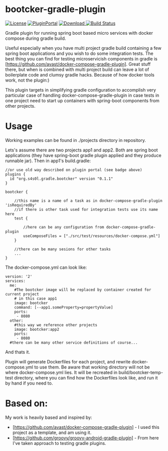 # bootcker-gradle-plugin

[![License](https://img.shields.io/badge/License-Apache_2.0-7D287B.svg)](https://raw.githubusercontent.com/s4s0l/bootcker-gradle-plugin/master/LICENSE)
[![PluginPortal](https://img.shields.io/badge/PluginPortal-latest-blue.svg)](https://plugins.gradle.org/plugin/org.s4s0l.gradle.bootcker)
[![Download](https://api.bintray.com/packages/sasol-oss/maven/bootcker-gradle-plugin/images/download.svg) ](https://bintray.com/sasol-oss/maven/bootcker-gradle-plugin/_latestVersion)
[![Build Status](https://travis-ci.org/s4s0l/bootcker-gradle-plugin.svg?branch=master)](https://travis-ci.org/s4s0l/bootcker-gradle-plugin)

Gradle plugin for running spring boot based micro services with docker compose during gradle build.

Useful especially when you have multi project gradle build containing a few spring boot applications and you wish to do some integration tests.
The best thing you can find for testing microservicish components in gradle is [https://github.com/avast/docker-compose-gradle-plugin].
Great stuff there, but when is combined with multi project build can leave a lot of boilerplate code and clumsy 
 gradle hacks. Because of how docker tools work, not the plugin:) 
 
 This plugin targets in simplifying gradle configuration to accomplish very particular case of handling 
  docker-compose-gradle-plugin in case tests in one project need to start up containers with spring-boot components from other projects.
  
# Usage  

Working examples can be found in ./projects directory in repository.

Lets's assume there are two projects app1 and app2. Both are spring boot applications 
(they have spring-boot gradle plugin applied and they produce runnable jar). Then in
 app1's build.gradle:

```
//or use old way described on plugin portal (see badge above)
plugins {
  id "org.s4s0l.gradle.bootcker" version "0.1.1"
}

bootcker {

    //this name is a name of a task as in docker-compose-gradle-plugin 'isRequiredBy'
    //if there is other task used for integration tests use its name here
    test {
    
        //here can be any configuration from docker-compose-gradle-plugin
        useComposeFiles = ["./src/test/resources/docker-compose.yml"]
    }
    
    //there can be many sesions for other tasks 
    ...
}    
```

The docker-compose.yml can look like:
```
version: '2'
services:
  me:
    #The bootcker image will be replaced by container created for current project
    # in this case app1
    image: bootcker
    command: [--app1.someProperty=propertyValue]
    ports:
     - 8080
  other:
    #this way we reference other projects
    image: bootcker:app2 
    ports:
     - 8080
  #there can be many other service definitions of course...   
```

And thats it.

Plugin will generate Dockerfiles for each project, and rewrite docker-compose.yml
to use them. Be aware that working directory will not be where docker-compose.yml lies.
It will be recreated in build/bootcker-temp-test directory, where you can find how 
the Dockerfiles look like, and run it by hand if you need to.


# Based on:

My work is heavily based and inspired by:

* [https://github.com/avast/docker-compose-gradle-plugin] - I used this project as a template, and am using it.
* [https://github.com/groovy/groovy-android-gradle-plugin] - From here I've taken approach to testing gradle plugins. 

